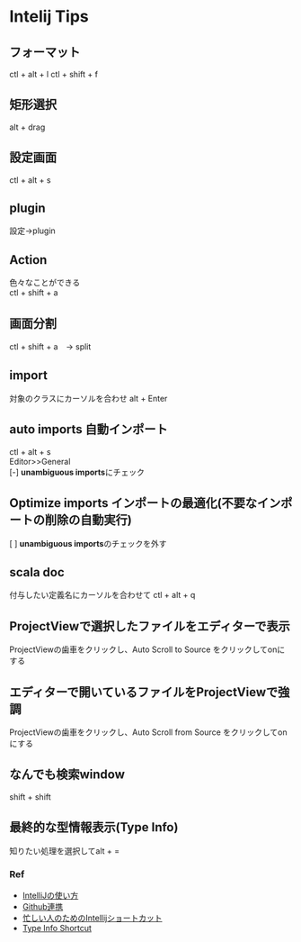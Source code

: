# Intelij Tips
## フォーマット
ctl + alt + l
ctl + shift + f
## 矩形選択
alt + drag
## 設定画面
ctl + alt + s
## plugin
設定->plugin
## Action
色々なことができる  
ctl + shift + a
## 画面分割
ctl + shift + a　-> split
## import
対象のクラスにカーソルを合わせ alt + Enter
## auto imports 自動インポート
ctl + alt + s  
Editor>>General  
[-] **unambiguous imports**にチェック
## Optimize imports インポートの最適化(不要なインポートの削除の自動実行)
[ ] **unambiguous imports**のチェックを外す
## scala doc
付与したい定義名にカーソルを合わせて ctl + alt + q
## ProjectViewで選択したファイルをエディターで表示
ProjectViewの歯車をクリックし、Auto Scroll to Source をクリックしてonにする
## エディターで開いているファイルをProjectViewで強調
ProjectViewの歯車をクリックし、Auto Scroll from Source をクリックしてonにする
## なんでも検索window
shift + shift
## 最終的な型情報表示(Type Info)
知りたい処理を選択してalt + =

### Ref
- [IntelliJの使い方](https://qiita.com/pipi_taro/items/859d445960bb79a3ac78)
- [Github連携](https://qiita.com/rubytomato@github/items/b2ca27712146ed6f1426)
- [忙しい人のためのIntellijショートカット](https://qiita.com/yoppe/items/f7cbeb825c071691d3f2)
- [Type Info Shortcut](https://qiita.com/harry0000/items/8818c862642407c2b904)